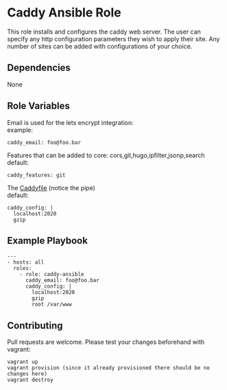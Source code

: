 Caddy Ansible Role
=========

This role installs and configures the caddy web server. The user can specify any http configuration parameters they wish to apply their site. Any number of sites can be added with configurations of your choice.

Dependencies
------------
None

Role Variables
--------------

Email is used for the lets encrypt integration:<br>
example:
```
caddy_email: foo@foo.bar
```
Features that can be added to core: cors,git,hugo,ipfilter,jsonp,search<br>
default:
```
caddy_features: git
```
The [Caddyfile](https://caddyserver.com/docs/caddyfile) (notice the pipe)<br>
default:
```
caddy_config: |
  localhost:2020
  gzip
```

Example Playbook
----------------
```
---
- hosts: all
  roles:
    - role: caddy-ansible
      caddy_email: foo@foo.bar
      caddy_config: |
        localhost:2020
        gzip
        root /var/www
```

Contributing
------------
Pull requests are welcome. Please test your changes beforehand with vagrant:
```
vagrant up
vagrant provision (since it already provisioned there should be no changes here)
vagrant destroy
```
